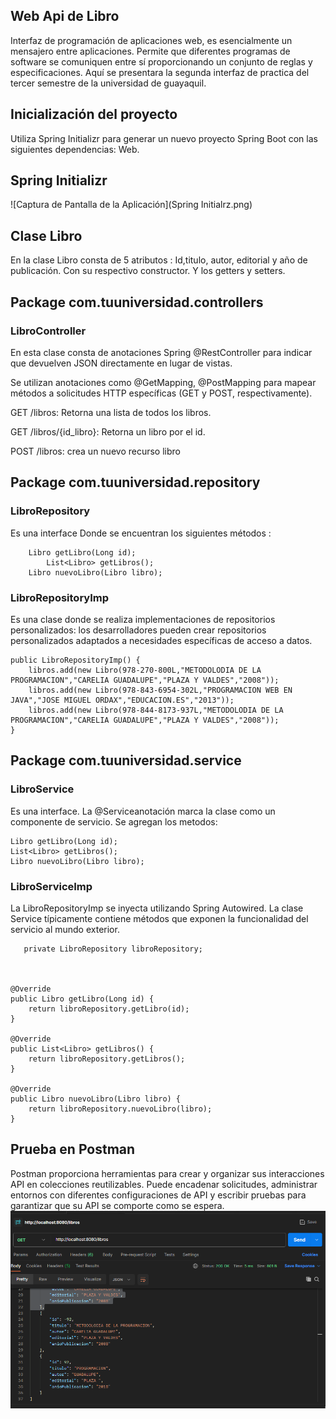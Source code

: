 ## Web Api de Libro

Interfaz de programación de aplicaciones web, es esencialmente un mensajero entre aplicaciones. Permite que diferentes programas de software se comuniquen entre sí proporcionando un conjunto de reglas y especificaciones. Aquí se presentara la segunda interfaz de practica del tercer semestre de la universidad de guayaquil.

## Inicialización del proyecto
Utiliza Spring Initializr para generar un nuevo proyecto Spring Boot con las siguientes dependencias: Web.

## Spring Initializr
![Captura de Pantalla de la Aplicación](Spring Initialrz.png)

## Clase Libro 
En la clase Libro consta de  5 atributos : Id,titulo, autor, editorial y año de publicación.
Con su respectivo constructor.
Y los getters y setters.
## Package com.tuuniversidad.controllers
### LibroController
En esta clase consta de anotaciones Spring
@RestController para indicar que devuelven JSON directamente en lugar de vistas. 

Se utilizan anotaciones como @GetMapping, @PostMapping para mapear métodos a solicitudes HTTP específicas (GET y POST, respectivamente).

GET /libros: Retorna una lista de todos los libros.

GET /libros/{id_libro}: Retorna un libro por el id.

POST /libros: crea un nuevo recurso libro

## Package com.tuuniversidad.repository
### LibroRepository
Es una interface
Donde se encuentran los siguientes métodos :

	    Libro getLibro(Long id);
            List<Libro> getLibros();
	    Libro nuevoLibro(Libro libro);
### LibroRepositoryImp
Es una clase donde se realiza implementaciones de repositorios personalizados: los desarrolladores pueden crear repositorios personalizados adaptados a necesidades específicas de acceso a datos.
    
    public LibroRepositoryImp() {
		libros.add(new Libro(978-270-800L,"METODOLODIA DE LA PROGRAMACION","CARELIA GUADALUPE","PLAZA Y VALDES","2008"));
		libros.add(new Libro(978-843-6954-302L,"PROGRAMACION WEB EN JAVA","JOSE MIGUEL ORDAX","EDUCACION.ES","2013"));
		libros.add(new Libro(978-844-8173-937L,"METODOLODIA DE LA PROGRAMACION","CARELIA GUADALUPE","PLAZA Y VALDES","2008"));	
	}    
## Package com.tuuniversidad.service 
### LibroService
Es una interface.
La @Serviceanotación marca la clase como un componente de servicio.
Se agregan los metodos:

	Libro getLibro(Long id);
	List<Libro> getLibros();
	Libro nuevoLibro(Libro libro);
### LibroServiceImp
La LibroRepositoryImp se inyecta utilizando Spring Autowired.
La clase Service típicamente contiene métodos que exponen la funcionalidad del servicio al mundo exterior.

       private LibroRepository libroRepository;
		
	

	@Override
	public Libro getLibro(Long id) {
		return libroRepository.getLibro(id);
	}

	@Override
	public List<Libro> getLibros() {
		return libroRepository.getLibros();
	}

	@Override
	public Libro nuevoLibro(Libro libro) {
		return libroRepository.nuevoLibro(libro);
	}
 ## Prueba en Postman
 Postman proporciona herramientas para crear y organizar sus interacciones API en colecciones reutilizables. Puede encadenar solicitudes, administrar entornos con diferentes configuraciones de API y escribir pruebas para garantizar que su API se comporte como se espera.
 ![Captura de Pantalla de la Aplicación](Postman.png)
	
